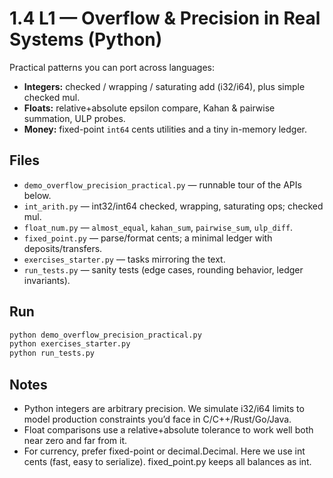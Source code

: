 # 1.4 L1 — Overflow & Precision in Real Systems (Python)

Practical patterns you can port across languages:
- **Integers:** checked / wrapping / saturating add (i32/i64), plus simple checked mul.
- **Floats:** relative+absolute epsilon compare, Kahan & pairwise summation, ULP probes.
- **Money:** fixed-point `int64` cents utilities and a tiny in-memory ledger.

## Files
- `demo_overflow_precision_practical.py` — runnable tour of the APIs below.
- `int_arith.py` — int32/int64 checked, wrapping, saturating ops; checked mul.
- `float_num.py` — `almost_equal`, `kahan_sum`, `pairwise_sum`, `ulp_diff`.
- `fixed_point.py` — parse/format cents; a minimal ledger with deposits/transfers.
- `exercises_starter.py` — tasks mirroring the text.
- `run_tests.py` — sanity tests (edge cases, rounding behavior, ledger invariants).

## Run
```bash
python demo_overflow_precision_practical.py
python exercises_starter.py
python run_tests.py
```

## Notes
- Python integers are arbitrary precision. We simulate i32/i64 limits to model
production constraints you’d face in C/C++/Rust/Go/Java.
- Float comparisons use a relative+absolute tolerance to work well both near
zero and far from it.
- For currency, prefer fixed-point or decimal.Decimal. Here we use int cents
(fast, easy to serialize). fixed_point.py keeps all balances as int.